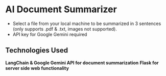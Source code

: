 # AI Document Summarizer
* Select a file from your local machine to be summarized in 3 sentences (only supports .pdf & .txt, images not supported).
* API key for Google Gemini required

## Technologies Used
**LangChain & Google Gemini API for document summarization**
**Flask for server side web functionality**
